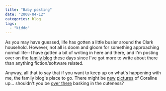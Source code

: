 ```yaml
---
title: "Baby posting"
date: "2008-04-12"
categories: blog
tags:
  - "kiddo"
---
```


As you may have guessed, life has gotten a little busier around the Clark household. However, not all is doom and gloom for something approaching normal life--I have gotten a bit of writing in here and there, and I'm posting over on the [family blog](http://aclarkfam.blogspot.com/) these days since I've got more to write about there than anything fiction/software related.

Anyway, all that to say that if you want to keep up on what's happening with me, the family blog's place to go. There might be [new](http://picasaweb.google.com/amber.d.clark/CoralineSHomecoming) [pictures](http://picasaweb.google.com/amber.d.clark/FirstBath) of Coraline up... shouldn't you be [over there](http://picasaweb.google.com/amber.d.clark) basking in the cuteness?
